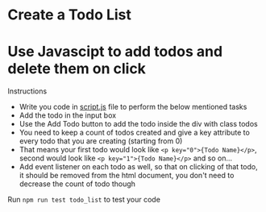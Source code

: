 # Create a Todo List 

# Use Javascipt to add todos and delete them on click

Instructions
* Write you code in [script.js](./script.js) file to perform the below mentioned tasks
* Add the todo in the input box
* Use the Add Todo button to add the todo inside the div with class todos
* You need to keep a count of todos created and give a key attribute to every todo that you are creating (starting from 0)
* That means your first todo would look like ```<p key="0">{Todo Name}</p>```, second would look like ```<p key="1">{Todo Name}</p>``` and so on...
* Add event listener on each todo as well, so that on clicking of that todo, it should be removed from the html document, you don't need to decrease the count of todo though

Run ```npm run test todo_list``` to test your code